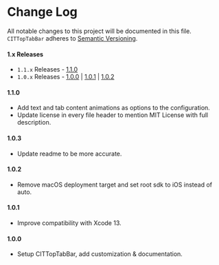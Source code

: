 # Change Log
All notable changes to this project will be documented in this file.
`CITTopTabBar` adheres to [Semantic Versioning](https://semver.org/).

#### 1.x Releases
- `1.1.x` Releases - [1.1.0](#anchor-110)
- `1.0.x` Releases - [1.0.0](#anchor-100) | [1.0.1](#anchor-101) | [1.0.2](#anchor-102)

#### 1.1.0

- Add text and tab content animations as options to the configuration.
- Update license in every file header to mention MIT License with full description.

#### 1.0.3

- Update readme to be more accurate.

#### 1.0.2

- Remove macOS deployment target and set root sdk to iOS instead of auto.

#### 1.0.1

- Improve compatibility with Xcode 13.

#### 1.0.0

- Setup CITTopTabBar, add customization & documentation.
